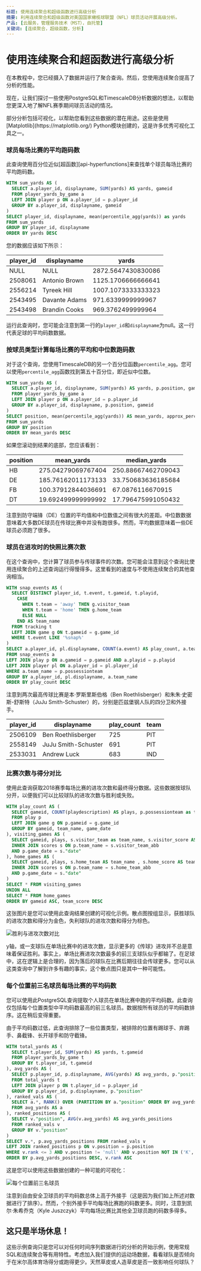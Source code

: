 ```yaml
---
标题: 使用连续聚合和超级函数进行高级分析
摘要: 利用连续聚合和超级函数对美国国家橄榄球联盟（NFL）球员活动开展高级分析。
产品: [云服务，管理服务技术（MST），自托管]
关键词: [连续聚合，超级函数，分析]
---
```


# 使用连续聚合和超函数进行高级分析

在本教程中，您已经摄入了数据并运行了聚合查询。然后，您使用连续聚合提高了分析的性能。

现在，让我们探讨一些使用PostgreSQL和TimescaleDB分析数据的想法，以帮助您更深入地了解NFL赛季期间球员活动的情况。

<Highlight type="tip">
部分分析包括可视化，以帮助您看到这些数据的潜在用途。这些是使用[Matplotlib](https://matplotlib.org/) Python模块创建的，这是许多优秀可视化工具之一。</Highlight>

### 球员每场比赛的平均跑码数

此查询使用百分位近似[超函数][api-hyperfunctions]来查找单个球员每场比赛的平均跑码数。

```sql
WITH sum_yards AS (
  SELECT a.player_id, displayname, SUM(yards) AS yards, gameid
  FROM player_yards_by_game a
  LEFT JOIN player p ON a.player_id = p.player_id
  GROUP BY a.player_id, displayname, gameid
)
SELECT player_id, displayname, mean(percentile_agg(yards)) as yards
FROM sum_yards
GROUP BY player_id, displayname
ORDER BY yards DESC
```

您的数据应该如下所示：

|player_id|displayname|yards|
|-|-|-|
|NULL|NULL|2872.5647430830086|
|2508061|Antonio Brown|1125.1706666666641|
|2556214|Tyreek Hill|1007.1073333333323|
|2543495|Davante Adams|971.6339999999967|
|2543498|Brandin Cooks|969.3762499999964|

运行此查询时，您可能会注意到第一行的`player_id`和`displayname`为null。这一行代表足球的平均码数数据。

### 按球员类型计算每场比赛的平均和中位数跑码数

对于这个查询，您使用TimescaleDB的另一个百分位函数`percentile_agg`。您可以使用`percentile_agg`函数找到第五十百分位，即近似中位数。

```sql
WITH sum_yards AS (
  SELECT a.player_id, displayname, SUM(yards) AS yards, p.position, gameid
  FROM player_yards_by_game a
  LEFT JOIN player p ON a.player_id = p.player_id
  GROUP BY a.player_id, displayname, p.position, gameid
)
SELECT position, mean(percentile_agg(yards)) AS mean_yards, approx_percentile(0.5, percentile_agg(yards)) AS median_yards
FROM sum_yards
GROUP BY position
ORDER BY mean_yards DESC
```

如果您滚动到结果的底部，您应该看到：

|position|mean_yards|median_yards|
|-|-|-|
|HB|275.04279069767404|250.88667462709043|
|DE|185.76162011173133|33.750683636185684|
|FB|100.37912844036691|67.0876116670915|
|DT|19.692499999999992|17.796475991050432|

注意到防守端锋（DE）位置的平均值和中位数值之间有很大的差距。中位数数据意味着大多数DE球员在传球比赛中并没有跑很多。然而，平均数据意味着一些DE球员必须跑了很多。

### 球员在进攻时的快照比赛次数

在这个查询中，您计算了球员参与传球事件的次数。您可能会注意到这个查询比使用连续聚合的上述查询运行得慢得多。这里看到的速度与不使用连续聚合的其他查询相当。

```sql
WITH snap_events AS (
  SELECT DISTINCT player_id, t.event, t.gameid, t.playid,
    CASE
      WHEN t.team = 'away' THEN g.visitor_team
      WHEN t.team = 'home' THEN g.home_team
      ELSE NULL
    END AS team_name
  FROM tracking t
  LEFT JOIN game g ON t.gameid = g.game_id
  WHERE t.event LIKE '%snap%'
)
SELECT a.player_id, pl.displayname, COUNT(a.event) AS play_count, a.team_name
FROM snap_events a
LEFT JOIN play p ON a.gameid = p.gameid AND a.playid = p.playid
LEFT JOIN player pl ON a.player_id = pl.player_id
WHERE a.team_name = p.possessionteam
GROUP BY a.player_id, pl.displayname, a.team_name
ORDER BY play_count DESC
```

注意到两次最高传球比赛是本·罗斯里斯伯格（Ben Roethlisberger）和朱朱·史密斯-舒斯特（JuJu Smith-Schuster）的，分别是匹兹堡钢人队的四分卫和外接手。

|player_id|displayname|play_count|team|
|-|-|-|-|
|2506109|Ben Roethlisberger|725|PIT|
|2558149|JuJu Smith-Schuster|691|PIT|
|2533031|Andrew Luck|683|IND|

### 比赛次数与得分对比

使用此查询获取2018赛季每场比赛的进攻次数和最终得分数据。这些数据按球队分开，以便我们可以比较球队的进攻次数与胜利或失败。

```sql
WITH play_count AS (
  SELECT gameid, COUNT(playdescription) AS plays, p.possessionteam as team_name, g.game_date
  FROM play p
  LEFT JOIN game g ON p.gameid = g.game_id
  GROUP BY gameid, team_name, game_date
), visiting_games AS (
  SELECT gameid, plays, s.visitor_team as team_name, s.visitor_score AS team_score FROM play_count p
  INNER JOIN scores s ON p.team_name = s.visitor_team_abb
  AND p.game_date = s."date"
), home_games AS (
  SELECT gameid, plays, s.home_team AS team_name , s.home_score AS team_score FROM play_count p
  INNER JOIN scores s ON p.team_name = s.home_team_abb
  AND p.game_date = s."date"
)
SELECT * FROM visiting_games
UNION ALL
SELECT * FROM home_games
ORDER BY gameid ASC, team_score DESC
```

这张图片是您可以使用此查询结果创建的可视化示例。散点图按组显示，获胜球队的进攻次数和得分为金色，失利球队的进攻次数和得分为棕色。

![胜利与进攻次数对比](https://s3.amazonaws.com/assets.timescale.com/docs/images/tutorials/nfl_tutorial/wins_vs_plays.png)

y轴，或一支球队在单场比赛中的进攻次数，显示更多的《传球》进攻并不总是意味着保证胜利。事实上，单场比赛进攻次数最多的前三支球队似乎都输了。在足球中，这在逻辑上是合理的，因为落后的球队在比赛后期往往会传球更多。您可以从这类查询中了解到许多有趣的事实，这个散点图只是其中一种可能性。

### 每个位置前三名球员每场比赛的平均码数

您可以使用此PostgreSQL查询提取个人球员在单场比赛中跑的平均码数。此查询仅包括每个位置类型中平均码数最高的前三名球员。数据按所有球员的平均码数排序。这在稍后变得重要。

<Highlight type="note">
由于平均码数过低，此查询排除了一些位置类型，被排除的位置有踢球手、弃踢手、鼻截锋、长开球手和防守截锋。</Highlight>

```sql
WITH total_yards AS (
  SELECT t.player_id, SUM(yards) AS yards, t.gameid
  FROM player_yards_by_game t
  GROUP BY t.player_id, t.gameid
), avg_yards AS (
  SELECT p.player_id, p.displayname, AVG(yards) AS avg_yards, p."position"
  FROM total_yards t
  LEFT JOIN player p ON t.player_id = p.player_id
  GROUP BY p.player_id, p.displayname, p."position"
), ranked_vals AS (
  SELECT a.*, RANK() OVER (PARTITION BY a."position" ORDER BY avg_yards DESC)
  FROM avg_yards AS a
), ranked_positions AS (
  SELECT v."position", AVG(v.avg_yards) AS avg_yards_positions
  FROM ranked_vals v
  GROUP BY v."position"
)
SELECT v.*, p.avg_yards_positions FROM ranked_vals v
LEFT JOIN ranked_positions p ON v.position = p.position
WHERE v.rank <= 3 AND v.position != 'null' AND v.position NOT IN ('K', 'P', 'NT', 'LS', 'DT')
ORDER BY p.avg_yards_positions DESC, v.rank ASC
```

这是您可以使用这些数据创建的一种可能的可视化：

![每个位置前三名球员](https://s3.amazonaws.com/assets.timescale.com/docs/images/tutorials/nfl_tutorial/top_3_players.png)

注意到自由安全卫球员的平均码数总体上高于外接手（这是因为我们如上所述对数据进行了排序）。然而，个别外接手平均每场比赛跑的码数更多。同时，注意到凯尔·朱希乔克（Kyle Juszczyk）平均每场比赛比其他全卫球员跑的码数多得多。

## 这只是半场休息！

这些示例查询只是您可以对任何时间序列数据进行的分析的开始示例，使用常规SQL和连续聚合等有用特性。考虑加入我们提供的运动场数据，看看球队是否倾向于在米尔高体育场得分或跑得更少。天然草皮或人造草皮是否一致影响任何球队？


